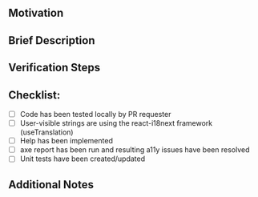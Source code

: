 ## Motivation
<!-- Add references to relevant tickets, issues, design specs and/or a short description of what motivated you to do it. -->

## Brief Description
<!-- Add a short answer for: 
What was done in this PR? (e.g Fix to prevent users from accessing feature X.)
Why it was done? (e.g Feature X was deprecated.)
-->

## Verification Steps
<!--
Add the steps required to verify this change. Keep in mind that these steps should be written so groups unfamiliar with the 
new functionality can follow them, such as QE or documentation.

1. Go to `XX >> YY >> SS`.
2. Create a new item `N` with info `X`.
3. Right-click the item and select Delete.
4. Verify that the item is no longer present in the left navigation menu.
-->

## Checklist:

- [ ] Code has been tested locally by PR requester
- [ ] User-visible strings are using the react-i18next framework (useTranslation)
- [ ] Help has been implemented
- [ ] axe report has been run and resulting a11y issues have been resolved
- [ ] Unit tests have been created/updated

## Additional Notes
<!-- 
Add images and/or screen caps to illustrate what was changed if this pull request adds to or modifies existing user-visible appearance/output. 
-->
